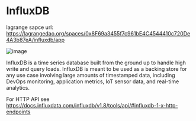 # InfluxDB

lagrange sapce url: https://lagrangedao.org/spaces/0x8F69a3455f7c961bE4C4544410c720De4A3b87eA/influxdb/app

![image](https://github.com/DDUPA/awesome-swanchain/assets/108317289/768dfc0f-7893-498e-a253-2440e2093566)


InfluxDB is a time series database built from the ground up to handle high write and query loads.
InfluxDB is meant to be used as a backing store for any use case involving large amounts of 
timestamped data, including DevOps monitoring, application metrics, IoT sensor data, and 
real-time analytics.

For HTTP API see https://docs.influxdata.com/influxdb/v1.8/tools/api/#influxdb-1-x-http-endpoints
